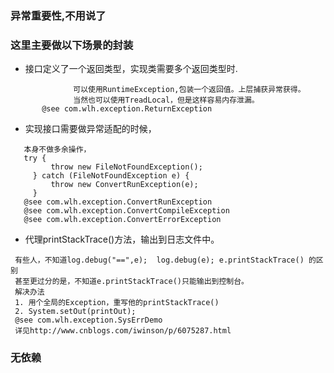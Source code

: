 ### 异常重要性,不用说了
### 这里主要做以下场景的封装
   - 接口定义了一个返回类型，实现类需要多个返回类型时.  
   ```
                 可以使用RuntimeException,包装一个返回值。上层捕获异常获得。
                 当然也可以使用TreadLocal，但是这样容易内存泄漏。
          @see com.wlh.exception.ReturnException       
   ```              
   - 实现接口需要做异常适配的时候，
   ```
      本身不做多余操作，
      try {
			throw new FileNotFoundException();
		} catch (FileNotFoundException e) {
			throw new ConvertRunException(e);
		}
      @see com.wlh.exception.ConvertRunException
      @see com.wlh.exception.ConvertCompileException
      @see com.wlh.exception.ConvertErrorException
   ```
   - 代理printStackTrace()方法，输出到日志文件中。
   ```
   	有些人，不知道log.debug("==",e);  log.debug(e); e.printStackTrace() 的区别
   	甚至更过分的是，不知道e.printStackTrace()只能输出到控制台。
   	解决办法
   	1. 用个全局的Exception，重写他的printStackTrace()
   	2. System.setOut(printOut);  
   	@see com.wlh.exception.SysErrDemo
   	详见http://www.cnblogs.com/iwinson/p/6075287.html
   ```

### 无依赖